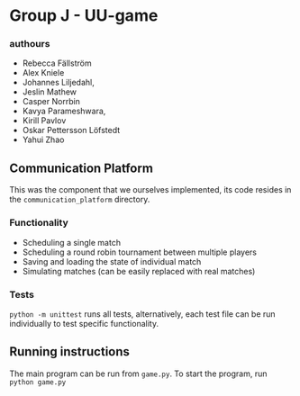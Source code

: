 # Group J - UU-game
### authours
- Rebecca Fällström
- Alex Kniele
- Johannes Liljedahl,
- Jeslin Mathew
- Casper Norrbin
- Kavya Parameshwara, 
- Kirill Pavlov
- Oskar Pettersson Löfstedt
- Yahui Zhao

## Communication Platform
This was the component that we ourselves implemented, its code resides in the `communication_platform` directory.

### Functionality
- Scheduling a single match
- Scheduling a round robin tournament between multiple players
- Saving and loading the state of individual match
- Simulating matches (can be easily replaced with real matches)

### Tests
`python -m unittest` runs all tests, alternatively, each test file can be run individually to test specific functionality.

## Running instructions
The main program can be run from `game.py`. To start  the program, run `python game.py`
